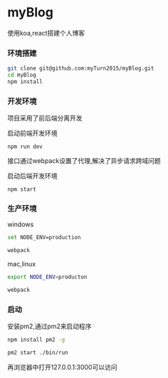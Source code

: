 # myBlog
使用koa,react搭建个人博客

### 环境搭建
```bash
git clone git@github.com:myTurn2015/myBlog.git
cd myBlog
npm install
```

### 开发环境

项目采用了前后端分离开发

启动前端开发环境

`npm run dev`

接口通过webpack设置了代理,解决了异步请求跨域问题

启动后端开发环境

`npm start`

### 生产环境

windows

```bash
set NODE_ENV=production

webpack

```

mac,linux
```bash
export NODE_ENV=producton

webpack
```


### 启动

安装pm2,通过pm2来启动程序
```bash
npm install pm2 -g

pm2 start ./bin/run
```

再浏览器中打开127.0.0.1:3000可以访问

